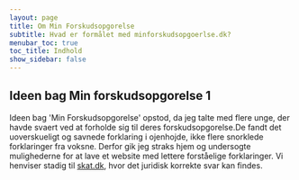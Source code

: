 ```yaml
---
layout: page
title: Om Min Forskudsopgorelse
subtitle: Hvad er formålet med minforskudsopgoerlse.dk?
menubar_toc: true
toc_title: Indhold
show_sidebar: false
---
```


## Ideen bag Min forskudsopgorelse 1

Ideen bag 'Min Forskudsopgorelse' opstod, da jeg talte med flere unge, der havde svaert ved at forholde sig til deres forskudsopgorelse.De fandt det uoverskueligt og savnede forklaring i ojenhojde, ikke flere snorklede forklaringer fra voksne.
Derfor gik jeg straks hjem og undersogte mulighederne for at lave et website med lettere forståelige forklaringer. Vi henviser stadig til [skat.dk](https://www.skat.dk), hvor det juridisk korrekte svar kan findes.
